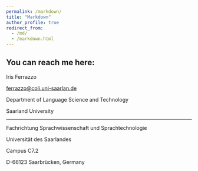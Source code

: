 ```yaml
---
permalink: /markdown/
title: "Markdown"
author_profile: true
redirect_from: 
  - /md/
  - /markdown.html
---
```


## You can reach me here:

Iris Ferrazzo

ferrazzo@coli.uni-saarlan.de

Department of Language Science and Technology

Saarland University

---------------------------------------------------

Fachrichtung Sprachwissenschaft und Sprachtechnologie

Universität des Saarlandes

Campus C7.2

D-66123 Saarbrücken, Germany
